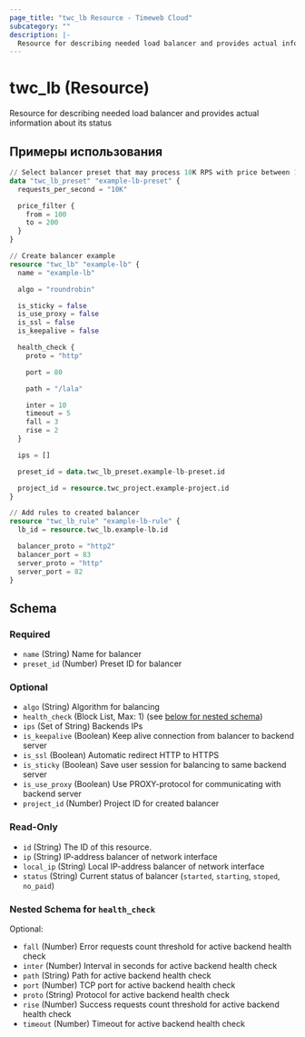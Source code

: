 ```yaml
---
page_title: "twc_lb Resource - Timeweb Cloud"
subcategory: ""
description: |-
  Resource for describing needed load balancer and provides actual information about its status
---
```


# twc_lb (Resource)

Resource for describing needed load balancer and provides actual information about its status

## Примеры использования

```terraform
// Select balancer preset that may process 10K RPS with price between 100 and 200 RUB
data "twc_lb_preset" "example-lb-preset" {
  requests_per_second = "10K"

  price_filter {
    from = 100
    to = 200
  }
}

// Create balancer example
resource "twc_lb" "example-lb" {
  name = "example-lb"

  algo = "roundrobin"

  is_sticky = false
  is_use_proxy = false
  is_ssl = false
  is_keepalive = false

  health_check {
    proto = "http"

    port = 80

    path = "/lala"

    inter = 10
    timeout = 5
    fall = 3
    rise = 2
  }

  ips = []

  preset_id = data.twc_lb_preset.example-lb-preset.id

  project_id = resource.twc_project.example-project.id
}

// Add rules to created balancer
resource "twc_lb_rule" "example-lb-rule" {
  lb_id = resource.twc_lb.example-lb.id

  balancer_proto = "http2"
  balancer_port = 83
  server_proto = "http"
  server_port = 82
}
```
<!-- schema generated by tfplugindocs -->
## Schema

### Required

- `name` (String) Name for balancer
- `preset_id` (Number) Preset ID for balancer

### Optional

- `algo` (String) Algorithm for balancing
- `health_check` (Block List, Max: 1) (see [below for nested schema](#nestedblock--health_check))
- `ips` (Set of String) Backends IPs
- `is_keepalive` (Boolean) Keep alive connection from balancer to backend server
- `is_ssl` (Boolean) Automatic redirect HTTP to HTTPS
- `is_sticky` (Boolean) Save user session for balancing to same backend server
- `is_use_proxy` (Boolean) Use PROXY-protocol for communicating with backend server
- `project_id` (Number) Project ID for created balancer

### Read-Only

- `id` (String) The ID of this resource.
- `ip` (String) IP-address balancer of network interface
- `local_ip` (String) Local IP-address balancer of network interface
- `status` (String) Current status of balancer (`started`, `starting`, `stoped`, `no_paid`)

<a id="nestedblock--health_check"></a>
### Nested Schema for `health_check`

Optional:

- `fall` (Number) Error requests count threshold for active backend health check
- `inter` (Number) Interval in seconds for active backend health check
- `path` (String) Path for active backend health check
- `port` (Number) TCP port for active backend health check
- `proto` (String) Protocol for active backend health check
- `rise` (Number) Success requests count threshold for active backend health check
- `timeout` (Number) Timeout for active backend health check

